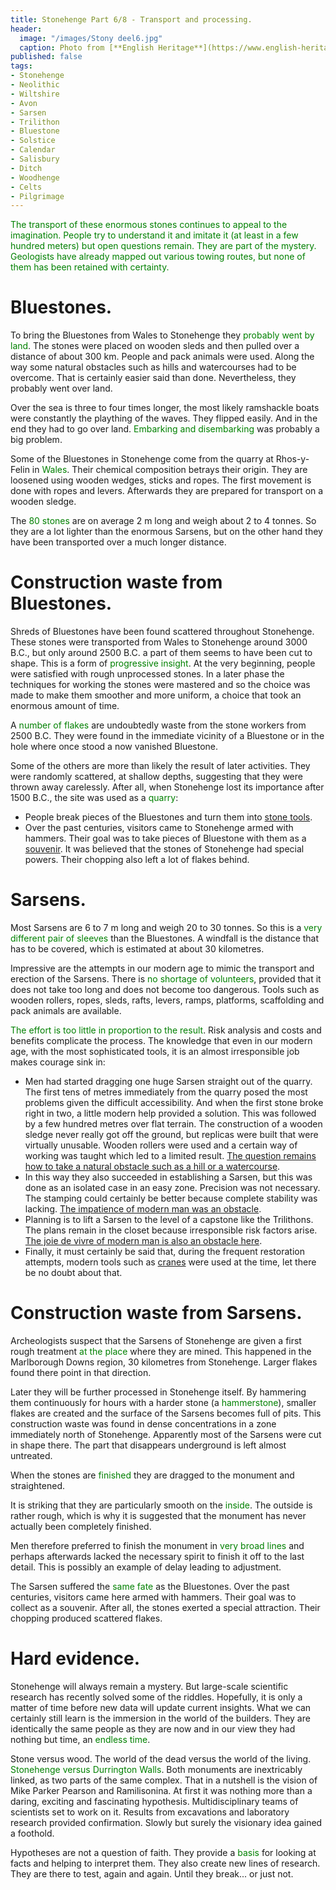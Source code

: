 ```yaml
---
title: Stonehenge Part 6/8 - Transport and processing.
header:
  image: "/images/Stony deel6.jpg"
  caption: Photo from [**English Heritage**](https://www.english-heritage.org.uk)
published: false
tags:
- Stonehenge
- Neolithic
- Wiltshire
- Avon
- Sarsen
- Trilithon
- Bluestone
- Solstice
- Calendar
- Salisbury
- Ditch
- Woodhenge
- Celts
- Pilgrimage
---
```


<span style="color: green;">The transport of these enormous stones continues to appeal to the imagination. People try to understand it and imitate it (at least in a few hundred meters) but open questions remain. They are part of the mystery. Geologists have already mapped out various towing routes, but none of them has been retained with certainty.
</span>
# Bluestones.
To bring the Bluestones from Wales to Stonehenge they <span style="color: green;">probably went by land</span>. The stones were placed on wooden sleds and then pulled over a distance of about 300 km. People and pack animals were used. Along the way some natural obstacles such as hills and watercourses had to be overcome. That is certainly easier said than done. Nevertheless, they probably went over land. 

Over the sea is three to four times longer, the most likely ramshackle boats were constantly the plaything of the waves. They flipped easily. And in the end they had to go over land. <span style="color: green;">Embarking and disembarking</span> was probably a big problem.

Some of the Bluestones in Stonehenge come from the quarry at Rhos-y-Felin in <span style="color: green;">Wales</span>. Their chemical composition betrays their origin. They are loosened using wooden wedges, sticks and ropes. The first movement is done with ropes and levers. Afterwards they are prepared for transport on a wooden sledge.

The <span style="color: green;">80 stones</span> are on average 2 m long and weigh about 2 to 4 tonnes. So they are a lot lighter than the enormous Sarsens, but on the other hand they have been transported over a much longer distance. 

# Construction waste from Bluestones. 

Shreds of Bluestones have been found scattered throughout Stonehenge. These stones were transported from Wales to Stonehenge around 3000 B.C., but only around 2500 B.C. a part of them seems to have been cut to shape. This is a form of <span style="color: green;">progressive insight</span>. At the very beginning, people were satisfied with rough unprocessed stones. In a later phase the techniques for working the stones were mastered and so the choice was made to make them smoother and more uniform, a choice that took an enormous amount of time.

A <span style="color: green;">number of flakes</span> are undoubtedly waste from the stone workers from 2500 B.C. They were found in the immediate vicinity of a Bluestone or in the hole where once stood a now vanished Bluestone.

Some of the others are more than likely the result of later activities. They were randomly scattered, at shallow depths, suggesting that they were thrown away carelessly. After all, when Stonehenge lost its importance after 1500 B.C., the site was used as a <span style="color: green;">quarry</span>:
* People break pieces of the Bluestones and turn them into <u>stone tools</u>.
* Over the past centuries, visitors came to Stonehenge armed with hammers. Their goal was to take pieces of Bluestone with them as a <u>souvenir</u>. It was believed that the stones of Stonehenge had special powers. Their chopping also left a lot of flakes behind.

# Sarsens. 
Most Sarsens are 6 to 7 m long and weigh 20 to 30 tonnes. So this is a <span style="color: green;">very different pair of sleeves</span> than the Bluestones. A windfall is the distance that has to be covered, which is estimated at about 30 kilometres.

Impressive are the attempts in our modern age to mimic the transport and erection of the Sarsens. There is <span style="color: green;">no shortage of volunteers</span>, provided that it does not take too long and does not become too dangerous. Tools such as wooden rollers, ropes, sleds, rafts, levers, ramps, platforms, scaffolding and pack animals are available. 

<span style="color: green;">The effort is too little in proportion to the result</span>. Risk analysis and costs and benefits complicate the process. The knowledge that even in our modern age, with the most sophisticated tools, it is an almost irresponsible job makes courage sink in:
* Men had started dragging one huge Sarsen straight out of the quarry. The first tens of metres immediately from the quarry posed the most problems given the difficult accessibility. And when the first stone broke right in two, a little modern help provided a solution. This was followed by a few hundred metres over flat terrain. The construction of a wooden sledge never really got off the ground, but replicas were built that were virtually unusable. Wooden rollers were used and a certain way of working was taught which led to a limited result. <u>The question remains how to take a natural obstacle such as a hill or a watercourse</u>.
* In this way they also succeeded in establishing a Sarsen, but this was done as an isolated case in an easy zone. Precision was not necessary. The stamping could certainly be better because complete stability was lacking. <u>The impatience of modern man was an obstacle</u>.
* Planning is to lift a Sarsen to the level of a capstone like the Trilithons. The plans remain in the closet because irresponsible risk factors arise. <u>The joie de vivre of modern man is also an obstacle here</u>.
* Finally, it must certainly be said that, during the frequent restoration attempts, modern tools such as <u>cranes</u> were used at the time, let there be no doubt about that.

# Construction waste from Sarsens. 
Archeologists suspect that the Sarsens of Stonehenge are given a first rough treatment <span style="color: green;">at the place</span> where they are mined. This happened in the Marlborough Downs region, 30 kilometres from Stonehenge. Larger flakes found there point in that direction.

Later they will be further processed in Stonehenge itself. By hammering them continuously for hours with a harder stone (a <span style="color: green;">hammerstone</span>), smaller flakes are created and the surface of the Sarsens becomes full of pits. This construction waste was found in dense concentrations in a zone immediately north of Stonehenge. Apparently most of the Sarsens were cut in shape there. The part that disappears underground is left almost untreated.

When the stones are <span style="color: green;">finished</span> they are dragged to the monument and straightened. 

It is striking that they are particularly smooth on the <span style="color: green;">inside</span>. The outside is rather rough, which is why it is suggested that the monument has never actually been completely finished.

Men therefore preferred to finish the monument in <span style="color: green;">very broad lines</span> and perhaps afterwards lacked the necessary spirit to finish it off to the last detail. This is possibly an example of delay leading to adjustment.

The Sarsen suffered the <span style="color: green;">same fate</span> as the Bluestones. Over the past centuries, visitors came here armed with hammers. Their goal was to collect as a souvenir. After all, the stones exerted a special attraction. Their chopping produced scattered flakes.
# Hard evidence. 
Stonehenge will always remain a mystery. But large-scale scientific research has recently solved some of the riddles. Hopefully, it is only a matter of time before new data will update current insights. What we can certainly still learn is the immersion in the world of the builders. They are identically the same people as they are now and in our view they had nothing but time, an <span style="color: green;">endless time</span>.

Stone versus wood. The world of the dead versus the world of the living. <span style="color: green;">Stonehenge versus Durrington Walls</span>. Both monuments are inextricably linked, as two parts of the same complex. That in a nutshell is the vision of Mike Parker Pearson and Ramilisonina. At first it was nothing more than a daring, exciting and fascinating hypothesis. Multidisciplinary teams of scientists set to work on it. Results from excavations and laboratory research provided confirmation. Slowly but surely the visionary idea gained a foothold.

Hypotheses are not a question of faith. They provide a <span style="color: green;">basis</span> for looking at facts and helping to interpret them. They also create new lines of research. They are there to test, again and again. Until they break... or just not.
